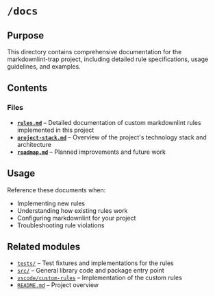 # `/docs`

## Purpose

This directory contains comprehensive documentation for the markdownlint-trap project, including detailed rule specifications, usage guidelines, and examples.

## Contents

### Files

* **[`rules.md`](./rules.md)** – Detailed documentation of custom markdownlint rules implemented in this project
* **[`project-stack.md`](./project-stack.md)** – Overview of the project's technology stack and architecture
* **[`roadmap.md`](./roadmap.md)** – Planned improvements and future work

## Usage

Reference these documents when:

* Implementing new rules
* Understanding how existing rules work
* Configuring markdownlint for your project
* Troubleshooting rule violations

## Related modules

* [`tests/`](../tests/) – Test fixtures and implementations for the rules
* [`src/`](../src/) – General library code and package entry point
* [`vscode/custom-rules`](../.vscode/custom-rules/) – Implementation of the custom rules
* [`README.md`](../README.md) – Project overview
